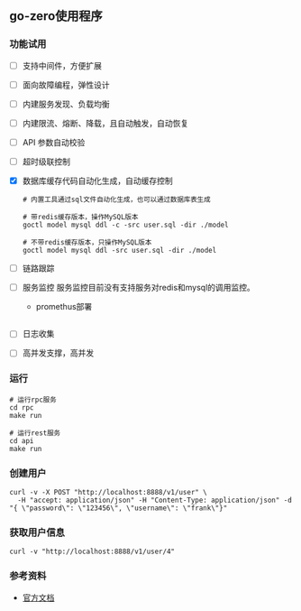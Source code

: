 ## go-zero使用程序

### 功能试用
+ [ ] 支持中间件，方便扩展
+ [ ] 面向故障编程，弹性设计
+ [ ] 内建服务发现、负载均衡
+ [ ] 内建限流、熔断、降载，且自动触发，自动恢复
+ [ ] API 参数自动校验
+ [ ] 超时级联控制
+ [x] 数据库缓存代码自动化生成，自动缓存控制
  ```shell
  # 内置工具通过sql文件自动化生成，也可以通过数据库表生成
  
  # 带redis缓存版本，操作MySQL版本
  goctl model mysql ddl -c -src user.sql -dir ./model
  
  # 不带redis缓存版本，只操作MySQL版本
  goctl model mysql ddl -src user.sql -dir ./model
  ```
+ [ ] 链路跟踪 
+ [ ] 服务监控
  服务监控目前没有支持服务对redis和mysql的调用监控。
  + promethus部署
  ```shell

  ```  
+ [ ] 日志收集  
+ [ ] 高并发支撑，高并发




### 运行
```shell
# 运行rpc服务
cd rpc
make run  

# 运行rest服务
cd api
make run 
```

### 创建用户
```shell
curl -v -X POST "http://localhost:8888/v1/user" \
  -H "accept: application/json" -H "Content-Type: application/json" -d "{ \"password\": \"123456\", \"username\": \"frank\"}"
```

### 获取用户信息
```shell
curl -v "http://localhost:8888/v1/user/4"
```

### 参考资料
+ [官方文档](https://go-zero.dev/cn/)